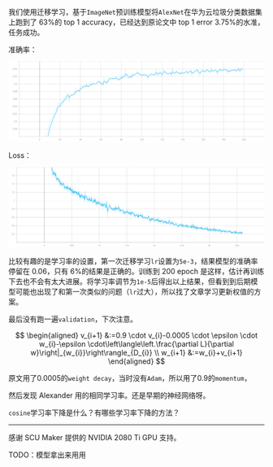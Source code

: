 我们使用迁移学习，基于`ImageNet`预训练模型将`AlexNet`在华为云垃圾分类数据集上跑到了 63%的 top 1 accuracy，已经达到原论文中 top 1 error 3.75%的水准，任务成功。

准确率：

![acc](media/AlexNet/acc.svg)

Loss：

![loss](media/AlexNet/loss.svg)

比较有趣的是学习率的设置，第一次迁移学习`lr`设置为`5e-3`，结果模型的准确率停留在 0.06，只有 6%的结果是正确的。训练到 200 epoch 是这样，估计再训练下去也不会有太大进展。将学习率调节为`1e-5`后得出以上结果，但看到到后期模型可能也出现了和第一次类似的问题（`lr`过大），所以找了文章学习更新权值的方案。

最后没有跑一遍`validation`，下次注意。

$$
\begin{aligned}
v_{i+1} &:=0.9 \cdot v_{i}-0.0005 \cdot \epsilon \cdot w_{i}-\epsilon \cdot\left\langle\left.\frac{\partial L}{\partial w}\right|_{w_{i}}\right\rangle_{D_{i}} \\
w_{i+1} &:=w_{i}+v_{i+1}
\end{aligned}
$$

原文用了$0.0005$的`weight decay`，当时没有`Adam`，所以用了$0.9$的`momentum`，

然后发现 Alexander 用的相同学习率。还是早期的神经网络呀。

`cosine`学习率下降是什么？有哪些学习率下降的方法？

---

感谢 SCU Maker 提供的 NVIDIA 2080 Ti GPU 支持。

TODO：模型拿出来用用
